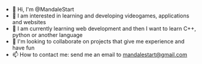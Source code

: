 - 👋 Hi, I'm @MandaleStart
- 👀 I am interested in learning and developing videogames, applications and websites
- 🌱 I am currently learning web development and then I want to learn C++, python or another language
- 💞️ I'm looking to collaborate on projects that give me experience and have fun
- 📫 How to contact me: send me an email to mandalestart@gmail.com

<!---
MandaleStart/MandaleStart is a ✨ special ✨ repository because its `README.md` (this file) appears on your GitHub profile.
You can click the Preview link to take a look at your changes.
--->

